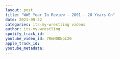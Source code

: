 ```yaml
---
layout: post
title: "WWE Year In Review - 2001 - 20 Years On"
date: 2021-09-22
categories: its-my-wrestling videos
author: its-my-wrestling
spotify_track_id: 
youtube_video_id: 7RmN0DNpLX0
apple_track_id: 
youtube_metadata: 
---
```

